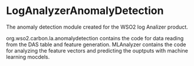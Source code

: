 # LogAnalyzerAnomalyDetection   

The anomaly detection module created for the WSO2 log Analizer product. 

org.wso2.carbon.la.anomalydetection contains the code for data reading from the DAS table and feature generation. 
MLAnalyzer contains the code for analyzing the feature vectors and predicting the ouptputs with machine learning mocdels.
